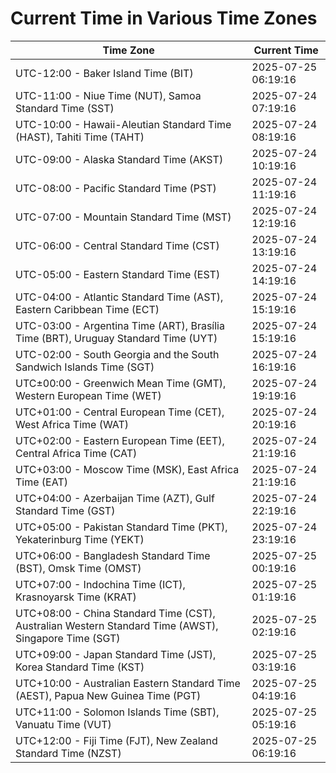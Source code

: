 # Current Time in Various Time Zones

| Time Zone | Current Time |
|-----------|--------------|
| UTC-12:00 - Baker Island Time (BIT) | 2025-07-25 06:19:16 |
| UTC-11:00 - Niue Time (NUT), Samoa Standard Time (SST) | 2025-07-24 07:19:16 |
| UTC-10:00 - Hawaii-Aleutian Standard Time (HAST), Tahiti Time (TAHT) | 2025-07-24 08:19:16 |
| UTC-09:00 - Alaska Standard Time (AKST) | 2025-07-24 10:19:16 |
| UTC-08:00 - Pacific Standard Time (PST) | 2025-07-24 11:19:16 |
| UTC-07:00 - Mountain Standard Time (MST) | 2025-07-24 12:19:16 |
| UTC-06:00 - Central Standard Time (CST) | 2025-07-24 13:19:16 |
| UTC-05:00 - Eastern Standard Time (EST) | 2025-07-24 14:19:16 |
| UTC-04:00 - Atlantic Standard Time (AST), Eastern Caribbean Time (ECT) | 2025-07-24 15:19:16 |
| UTC-03:00 - Argentina Time (ART), Brasília Time (BRT), Uruguay Standard Time (UYT) | 2025-07-24 15:19:16 |
| UTC-02:00 - South Georgia and the South Sandwich Islands Time (SGT) | 2025-07-24 16:19:16 |
| UTC±00:00 - Greenwich Mean Time (GMT), Western European Time (WET) | 2025-07-24 19:19:16 |
| UTC+01:00 - Central European Time (CET), West Africa Time (WAT) | 2025-07-24 20:19:16 |
| UTC+02:00 - Eastern European Time (EET), Central Africa Time (CAT) | 2025-07-24 21:19:16 |
| UTC+03:00 - Moscow Time (MSK), East Africa Time (EAT) | 2025-07-24 21:19:16 |
| UTC+04:00 - Azerbaijan Time (AZT), Gulf Standard Time (GST) | 2025-07-24 22:19:16 |
| UTC+05:00 - Pakistan Standard Time (PKT), Yekaterinburg Time (YEKT) | 2025-07-24 23:19:16 |
| UTC+06:00 - Bangladesh Standard Time (BST), Omsk Time (OMST) | 2025-07-25 00:19:16 |
| UTC+07:00 - Indochina Time (ICT), Krasnoyarsk Time (KRAT) | 2025-07-25 01:19:16 |
| UTC+08:00 - China Standard Time (CST), Australian Western Standard Time (AWST), Singapore Time (SGT) | 2025-07-25 02:19:16 |
| UTC+09:00 - Japan Standard Time (JST), Korea Standard Time (KST) | 2025-07-25 03:19:16 |
| UTC+10:00 - Australian Eastern Standard Time (AEST), Papua New Guinea Time (PGT) | 2025-07-25 04:19:16 |
| UTC+11:00 - Solomon Islands Time (SBT), Vanuatu Time (VUT) | 2025-07-25 05:19:16 |
| UTC+12:00 - Fiji Time (FJT), New Zealand Standard Time (NZST) | 2025-07-25 06:19:16 |
